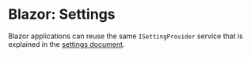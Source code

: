 # Blazor: Settings

Blazor applications can reuse the same `ISettingProvider` service that is explained in the [settings document](../../Settings.md).